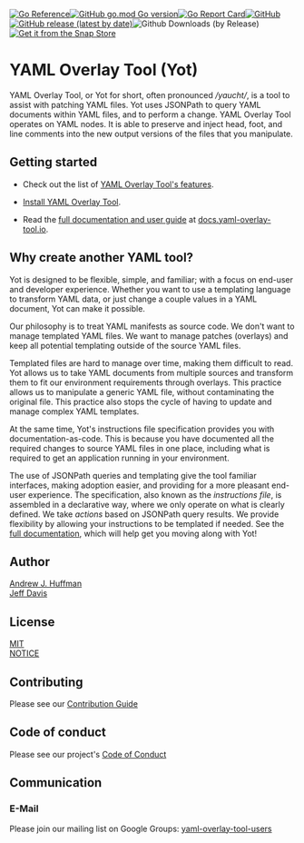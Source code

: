 [![Go Reference](https://pkg.go.dev/badge/github.com/vmware-tanzu-labs/yaml-overlay-tool.svg)](https://pkg.go.dev/github.com/vmware-tanzu-labs/yaml-overlay-tool)[![GitHub go.mod Go version](https://img.shields.io/github/go-mod/go-version/vmware-tanzu-labs/yaml-overlay-tool)](https://golang.org/)[![Go Report Card](https://goreportcard.com/badge/github.com/vmware-tanzu-labs/yaml-overlay-tool)](https://goreportcard.com/report/github.com/vmware-tanzu-labs/yaml-overlay-tool)[![GitHub](https://img.shields.io/github/license/vmware-tanzu-labs/yaml-overlay-tool)](https://github.com/vmware-tanzu-labs/yaml-overlay-tool/blob/main/LICENSE)[![GitHub release (latest by date)](https://img.shields.io/github/v/release/vmware-tanzu-labs/yaml-overlay-tool)](https://github.com/vmware-tanzu-labs/yaml-overlay-tool/releases)![Github Downloads (by Release)](https://img.shields.io/github/downloads/vmware-tanzu-labs/yaml-overlay-tool/total.svg)
[![Get it from the Snap Store](https://snapcraft.io/static/images/badges/en/snap-store-black.svg)](https://snapcraft.io/yaml-overlay-tool)


# YAML Overlay Tool (Yot)

YAML Overlay Tool, or Yot for short, often pronounced */yaucht/*, is a tool to assist with patching YAML files.  Yot uses JSONPath to query YAML documents within YAML files, and to perform a change.  YAML Overlay Tool operates on YAML nodes. It is able to preserve and inject head, foot, and line comments into the new output versions of the files that you manipulate.


## Getting started

  * Check out the list of [YAML Overlay Tool's features](https://docs.yaml-overlay-tool.io/sections/features.html).

  * [Install YAML Overlay Tool](https://docs.yaml-overlay-tool.io/sections/setup.html).

  * Read the [full documentation and user guide](https://docs.yaml-overlay-tool.io) at [docs.yaml-overlay-tool.io](https://docs.yaml-overlay-tool.io).


## Why create another YAML tool?

Yot is designed to be flexible, simple, and familiar; with a focus on end-user and developer experience.  Whether you want to use a templating language to transform YAML data, or just change a couple values in a YAML document, Yot can make it possible.  

Our philosophy is to treat YAML manifests as source code. We don't want to manage templated YAML files. We want to manage patches (overlays) and keep all potential templating outside of the source YAML files.  

Templated files are hard to manage over time, making them difficult to read.  Yot allows us to take YAML documents from multiple sources and transform them to fit our environment requirements through overlays. This practice allows us to manipulate a generic YAML file, without contaminating the original file. This practice also stops the cycle of having to update and manage complex YAML templates. 

At the same time, Yot's instructions file specification provides you with documentation-as-code. This is because you have documented all the required changes to source YAML files in one place, including what is required to get an application running in your environment.

The use of JSONPath queries and templating give the tool familiar interfaces, making adoption easier, and providing for a more pleasant end-user experience.  The specification, also known as the *instructions file*, is assembled in a declarative way, where we only operate on what is clearly defined.  We take *actions* based on JSONPath query results.  We provide flexibility by allowing your instructions to be templated if needed. See the [full documentation](https://docs.yaml-overlay-tool.io), which will help get you moving along with Yot!


## Author

[Andrew J. Huffman](https://github.com/ahuffman)  
[Jeff Davis](https://github.com/JefeDavis)


## License

[MIT](LICENSE)  
[NOTICE](NOTICE)


## Contributing

Please see our [Contribution Guide](CONTRIBUTING.md)


## Code of conduct

Please see our project's [Code of Conduct](CODE-OF-CONDUCT.md)


## Communication

### E-Mail

Please join our mailing list on Google Groups: [yaml-overlay-tool-users](https://groups.google.com/g/yaml-overlay-tool-users)
